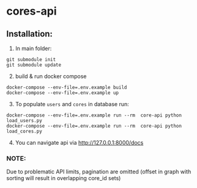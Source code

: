 # cores-api

## Installation:
1. In main folder:
``` console
git submodule init
git submodule update
```
2. build & run docker compose
``` console
docker-compose --env-file=.env.example build
docker-compose --env-file=.env.example up 
```
3. To populate `users` and `cores` in database run:
``` console
docker-compose --env-file=.env.example run --rm  core-api python load_users.py
docker-compose --env-file=.env.example run --rm  core-api python load_cores.py
```
4. You can navigate api via http://127.0.0.1:8000/docs

### NOTE:
Due to problematic API limits, pagination are omitted (offset in graph with sorting will result in overlapping core_id sets) 
